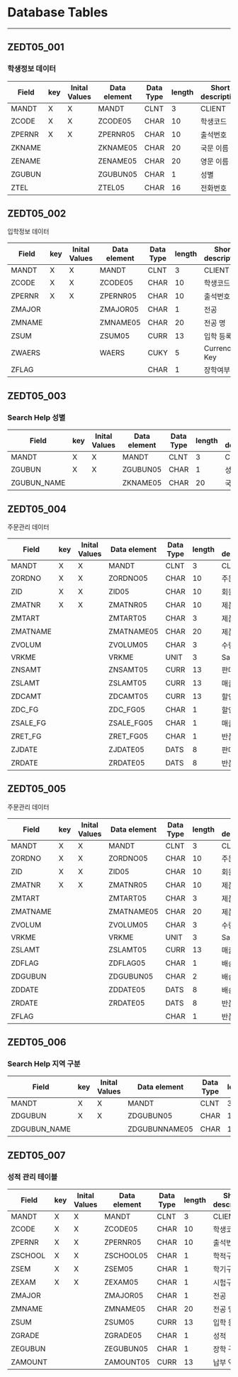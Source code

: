 # Database Tables

---

## ZEDT05_001

### 학생정보 데이터

| Field | key | Inital Values | Data element | Data Type | length | Short description |
| --- | --- | --- | --- | --- | --- | --- |
| MANDT | X | X | MANDT | CLNT | 3 | CLIENT |
| ZCODE | X | X | ZCODE05 | CHAR | 10 | 학생코드 |
| ZPERNR | X | X | ZPERNR05 | CHAR | 10 | 출석번호 |
| ZKNAME |  |  | ZKNAME05 | CHAR | 20 | 국문 이름 |
| ZENAME |  |  | ZENAME05 | CHAR | 20 | 영문 이름 |
| ZGUBUN |  |  | ZGUBUN05 | CHAR | 1 | 성별 |
| ZTEL |  |  | ZTEL05 | CHAR | 16 | 전화번호 |

## ZEDT05_002

입학정보 데이터

| Field | key | Inital Values | Data element | Data Type | length | Short description |
| --- | --- | --- | --- | --- | --- | --- |
| MANDT | X | X | MANDT | CLNT | 3 | CLIENT |
| ZCODE | X | X | ZCODE05 | CHAR | 10 | 학생코드 |
| ZPERNR | X | X | ZPERNR05 | CHAR | 10 | 출석번호 |
| ZMAJOR |  |  | ZMAJOR05 | CHAR | 1 | 전공 |
| ZMNAME |  |  | ZMNAME05 | CHAR | 20 | 전공 명 |
| ZSUM |  |  | ZSUM05 | CURR | 13 | 입학 등록금 |
| ZWAERS |  |  | WAERS | CUKY | 5 | Currency Key |
| ZFLAG |  |  |  | CHAR | 1 | 장학여부 |

## ZEDT05_003

### Search Help 성별

| Field | key | Inital Values | Data element | Data Type | length | Short description |
| --- | --- | --- | --- | --- | --- | --- |
| MANDT | X | X | MANDT | CLNT | 3 | CLIENT |
| ZGUBUN | X | X | ZGUBUN05 | CHAR | 1 | 성별 |
| ZGUBUN_NAME |  |  | ZKNAME05 | CHAR | 20 | 국문 이름 |

## ZEDT05_004

주문관리 데이터

| Field | key | Inital Values | Data element | Data Type | length | Short description |
| --- | --- | --- | --- | --- | --- | --- |
| MANDT | X | X | MANDT | CLNT | 3 | CLIENT |
| ZORDNO | X | X | ZORDNO05 | CHAR | 10 | 주문번호 |
| ZID | X | X | ZID05 | CHAR | 10 | 회원 아이디 |
| ZMATNR | X | X | ZMATNR05 | CHAR | 10 | 제품번호 |
| ZMTART |  |  | ZMTART05 | CHAR | 3 | 제품 유형 |
| ZMATNAME |  |  | ZMATNAME05 | CHAR | 20 | 제품 명 |
| ZVOLUM |  |  | ZVOLUM05 | CHAR | 3 | 수량 |
| VRKME |  |  | VRKME | UNIT | 3 | Sales Unit |
| ZNSAMT |  |  | ZNSAMT05 | CURR | 13 | 판매금액 |
| ZSLAMT |  |  | ZSLAMT05 | CURR | 13 | 매출 금액 |
| ZDCAMT |  |  | ZDCAMT05 | CURR | 13 | 할인 금액 |
| ZDC_FG |  |  | ZDC_FG05 | CHAR | 1 | 할인 구분 |
| ZSALE_FG |  |  | ZSALE_FG05 | CHAR | 1 | 매출 구분 |
| ZRET_FG |  |  | ZRET_FG05 | CHAR | 1 | 반품구분 |
| ZJDATE |  |  | ZJDATE05 | DATS | 8 | 판매 일자 |
| ZRDATE |  |  | ZRDATE05 | DATS | 8 | 반품 일자 |

## ZEDT05_005

주문관리 데이터

| Field | key | Inital Values | Data element | Data Type | length | Short description |
| --- | --- | --- | --- | --- | --- | --- |
| MANDT | X | X | MANDT | CLNT | 3 | CLIENT |
| ZORDNO | X | X | ZORDNO05 | CHAR | 10 | 주문번호 |
| ZID | X | X | ZID05 | CHAR | 10 | 회원 아이디 |
| ZMATNR | X | X | ZMATNR05 | CHAR | 10 | 제품번호 |
| ZMTART |  |  | ZMTART05 | CHAR | 3 | 제품 유형 |
| ZMATNAME |  |  | ZMATNAME05 | CHAR | 20 | 제품 명 |
| ZVOLUM |  |  | ZVOLUM05 | CHAR | 3 | 수량 |
| VRKME |  |  | VRKME | UNIT | 3 | Sales Unit |
| ZSLAMT |  |  | ZSLAMT05 | CURR | 13 | 매출 금액 |
| ZDFLAG |  |  | ZDFLAG05 | CHAR | 1 | 배송현황 |
| ZDGUBUN |  |  | ZDGUBUN05 | CHAR | 2 | 배송 지역 |
| ZDDATE |  |  | ZDDATE05 | DATS | 8 | 배송 일자 |
| ZRDATE |  |  | ZRDATE05 | DATS | 8 | 반품 일자 |
| ZFLAG |  |  |  | CHAR | 1 | 반품 처리 |

## ZEDT05_006

### Search Help 지역 구분

| Field | key | Inital Values | Data element | Data Type | length | Short description |
| --- | --- | --- | --- | --- | --- | --- |
| MANDT | X | X | MANDT | CLNT | 3 | CLIENT |
| ZDGUBUN | X | X | ZDGUBUN05 | CHAR | 1 | 배송지역 |
| ZDGUBUN_NAME |  |  | ZDGUBUNNAME05 | CHAR | 10 | 지역명 |

## ZEDT05_007

### 성적 관리 테이블

| Field | key | Inital Values | Data element | Data Type | length | Short description |
| --- | --- | --- | --- | --- | --- | --- |
| MANDT | X | X | MANDT | CLNT | 3 | CLIENT |
| ZCODE | X | X | ZCODE05 | CHAR | 10 | 학생코드 |
| ZPERNR | X | X | ZPERNR05 | CHAR | 10 | 출석번호 |
| ZSCHOOL | X | X | ZSCHOOL05 | CHAR | 1 | 학적구분 |
| ZSEM | X | X | ZSEM05 | CHAR | 1 | 학기구분 |
| ZEXAM | X | X | ZEXAM05 | CHAR | 1 | 시험구분 |
| ZMAJOR |  |  | ZMAJOR05 | CHAR | 1 | 전공 |
| ZMNAME |  |  | ZMNAME05 | CHAR | 20 | 전공 명 |
| ZSUM |  |  | ZSUM05 | CURR | 13 | 입학 등록금 |
| ZGRADE |  |  | ZGRADE05 | CHAR | 1 | 성적 |
| ZEGUBUN |  |  | ZEGUBUN05 | CHAR | 1 | 장학 구분 |
| ZAMOUNT |  |  | ZAMOUNT05 | CURR | 13 | 납부 액 |